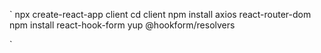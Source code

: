 `
npx create-react-app client
cd client
npm install axios react-router-dom 
npm install react-hook-form yup @hookform/resolvers

`